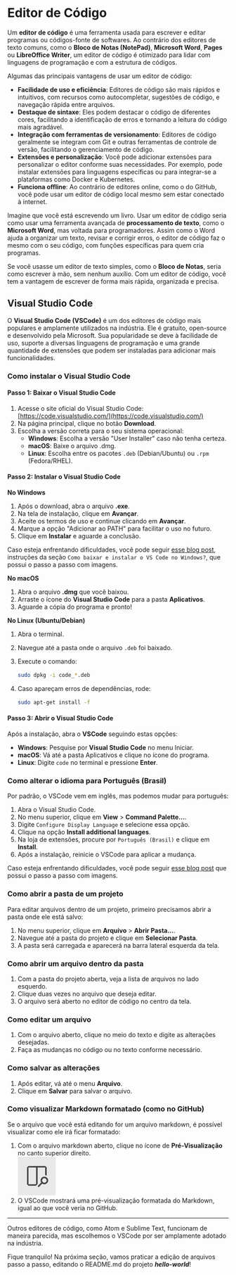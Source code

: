 # Editor de Código

Um **editor de código** é uma ferramenta usada para escrever e editar programas ou códigos-fonte de softwares. Ao contrário dos editores de texto comuns, como o **Bloco de Notas (NotePad)**, **Microsoft Word**, **Pages** ou **LibreOffice Writer**, um editor de código é otimizado para lidar com linguagens de programação e com a estrutura de códigos.

Algumas das principais vantagens de usar um editor de código:

* **Facilidade de uso e eficiência**: Editores de código são mais rápidos e intuitivos, com recursos como autocompletar, sugestões de código, e navegação rápida entre arquivos.
* **Destaque de sintaxe**: Eles podem destacar o código de diferentes cores, facilitando a identificação de erros e tornando a leitura do código mais agradável.
* **Integração com ferramentas de versionamento**: Editores de código geralmente se integram com Git e outras ferramentas de controle de versão, facilitando o gerenciamento de código.
* **Extensões e personalização**: Você pode adicionar extensões para personalizar o editor conforme suas necessidades. Por exemplo, pode instalar extensões para linguagens específicas ou para integrar-se a plataformas como Docker e Kubernetes.
* **Funciona offline**: Ao contrário de editores online, como o do GitHub, você pode usar um editor de código local mesmo sem estar conectado à internet.

Imagine que você está escrevendo um livro. Usar um editor de código seria como usar uma ferramenta avançada de **processamento de texto**, como o **Microsoft Word**, mas voltada para programadores. Assim como o Word ajuda a organizar um texto, revisar e corrigir erros, o editor de código faz o mesmo com o seu código, com funções específicas para quem cria programas.

Se você usasse um editor de texto simples, como o **Bloco de Notas**, seria como escrever à mão, sem nenhum auxílio. Com um editor de código, você tem a vantagem de escrever de forma mais rápida, organizada e precisa.

## Visual Studio Code

O **Visual Studio Code (VSCode)** é um dos editores de código mais populares e amplamente utilizados na indústria. Ele é gratuito, open-source e desenvolvido pela Microsoft. Sua popularidade se deve à facilidade de uso, suporte a diversas linguagens de programação e uma grande quantidade de extensões que podem ser instaladas para adicionar mais funcionalidades.

### Como instalar o Visual Studio Code

#### Passo 1: Baixar o Visual Studio Code

1. Acesse o site oficial do Visual Studio Code: [https://code.visualstudio.com/](https://code.visualstudio.com/)
2. Na página principal, clique no botão **Download**.
3. Escolha a versão correta para o seu sistema operacional:
   * **Windows**: Escolha a versão "User Installer" caso não tenha certeza.
   * **macOS**: Baixe o arquivo .dmg.
   * **Linux**: Escolha entre os pacotes `.deb` (Debian/Ubuntu) ou `.rpm` (Fedora/RHEL).

#### Passo 2: Instalar o Visual Studio Code

**No Windows**

1. Após o download, abra o arquivo **.exe**.
2. Na tela de instalação, clique em **Avançar**.
3. Aceite os termos de uso e continue clicando em **Avançar**.
4. Marque a opção "Adicionar ao PATH" para facilitar o uso no futuro.
5. Clique em **Instalar** e aguarde a conclusão.

Caso esteja enfrentando dificuldades, você pode seguir [esse blog post](https://hub.asimov.academy/blog/como-instalar-e-configurar-o-vscode/?), instruções da seção `Como baixar e instalar o VS Code no Windows?`, que possui o passo a passo com imagens.

**No macOS**

1. Abra o arquivo **.dmg** que você baixou.
2. Arraste o ícone do **Visual Studio Code** para a pasta **Aplicativos**.
3. Aguarde a cópia do programa e pronto!

**No Linux (Ubuntu/Debian)**

1. Abra o terminal.
2. Navegue até a pasta onde o arquivo `.deb` foi baixado.
3.  Execute o comando:

    ```sh
    sudo dpkg -i code_*.deb
    ```
4.  Caso apareçam erros de dependências, rode:

    ```sh
    sudo apt-get install -f
    ```

#### Passo 3: Abrir o Visual Studio Code

Após a instalação, abra o **VSCode** seguindo estas opções:

* **Windows**: Pesquise por **Visual Studio Code** no menu Iniciar.
* **macOS**: Vá até a pasta Aplicativos e clique no ícone do programa.
* **Linux**: Digite `code` no terminal e pressione **Enter**.

### Como alterar o idioma para Português (Brasil)

Por padrão, o VSCode vem em inglês, mas podemos mudar para português:

1. Abra o Visual Studio Code.
2. No menu superior, clique em **View** > **Command Palette...**.
3. Digite `Configure Display Language` e selecione essa opção.
4. Clique na opção **Install additional languages**.
5. Na loja de extensões, procure por `Português (Brasil)` e clique em **Install**.
6. Após a instalação, reinicie o VSCode para aplicar a mudança.

Caso esteja enfrentando dificuldades, você pode seguir [esse blog post](editor-de-codigo.md#editor-de-codigo) que possui o passo a passo com imagens.

### Como abrir a pasta de um projeto

Para editar arquivos dentro de um projeto, primeiro precisamos abrir a pasta onde ele está salvo:

1. No menu superior, clique em **Arquivo** > **Abrir Pasta...**.
2. Navegue até a pasta do projeto e clique em **Selecionar Pasta**.
3. A pasta será carregada e aparecerá na barra lateral esquerda da tela.

### Como abrir um arquivo dentro da pasta

1. Com a pasta do projeto aberta, veja a lista de arquivos no lado esquerdo.
2. Clique duas vezes no arquivo que deseja editar.
3. O arquivo será aberto no editor de código no centro da tela.

### Como editar um arquivo

1. Com o arquivo aberto, clique no meio do texto e digite as alterações desejadas.
2. Faça as mudanças no código ou no texto conforme necessário.

### Como salvar as alterações

1. Após editar, vá até o menu **Arquivo**.
2. Clique em **Salvar** para salvar o arquivo.

### Como visualizar Markdown formatado (como no GitHub)

Se o arquivo que você está editando for um arquivo markdown, é possível visualizar como ele irá ficar formatado:

1. Com o arquivo markdown aberto, clique no ícone de **Pré-Visualização** no canto superior direito.\
   ![](<../../../.gitbook/assets/image (90).png>)
2. O VSCode mostrará uma pré-visualização formatada do Markdown, igual ao que você veria no GitHub.

***

Outros editores de código, como Atom e Sublime Text, funcionam de maneira parecida, mas escolhemos o VSCode por ser amplamente adotado na indústria.

Fique tranquilo! Na próxima seção, vamos praticar a edição de arquivos passo a passo, editando o README.md do projeto _**hello-world**_!
